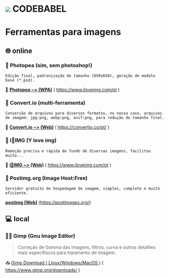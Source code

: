 #  [![](https://i.postimg.cc/wBPhM5Lv/jackal-11-24-v2-32-inverted.png)]()  CODEBABEL

# Ferramentas para imagens

## 🌐 online
### 🧩 Photopea (sim, sem photoshop!)
```
Edição final, padronização de tamanho (650x650), geração de modelo base (*.psd).
```
🔗 [**Photopea ~> (WPA)**](https://www.iloveimg.com/pt) ( https://www.iloveimg.com/pt )

### 🧩 Convert.io (multi-ferramenta)
```
Conversão de arquivos para diversos formatos, no nosso caso, arquivos de imagem: jpg:png, webp:png, avif:png, para redução do tamanho final.
```
🔗 [**Convert.io ~> (Web)**](https://convertio.co/pt/) ( https://convertio.co/pt/ )

### 🧩 I💙IMG (Y love img)
```
Remoção precisa e rápida de fundo de diversas imagens, facilitou muito...
```
🔗 [**I💙IMG ~> (Web)**](https://www.iloveimg.com/pt) ( https://www.iloveimg.com/pt )

### 🧩 Postimg.org (Image Host:Free)
```
Servidor gratuíto de hospedagem de imagem, simples, completo e muito eficiente.
```
[**postimg (Web)**](https://postimages.org/) (https://postimages.org/)

## 💻 local
### 🧩🐧 Gimp (Gnu Image Editor)
> Correção de Gamma das imagens, filtros, curva e outros detalhes mais específiscos para tratamento de imagem.

📥 [Gimp Download ( Linux/Windows/MacOS )](https://www.gimp.org/downloads/) ( https://www.gimp.org/downloads/ )